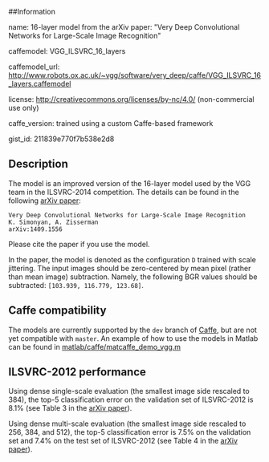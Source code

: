 ##Information

name: 16-layer model from the arXiv paper: "Very Deep Convolutional Networks for Large-Scale Image Recognition"

caffemodel: VGG_ILSVRC_16_layers

caffemodel_url: http://www.robots.ox.ac.uk/~vgg/software/very_deep/caffe/VGG_ILSVRC_16_layers.caffemodel

license: http://creativecommons.org/licenses/by-nc/4.0/ (non-commercial use only)

caffe_version: trained using a custom Caffe-based framework

gist_id: 211839e770f7b538e2d8

## Description

The model is an improved version of the 16-layer model used by the VGG team in the ILSVRC-2014 competition. The details can be found in the following [arXiv paper](http://arxiv.org/pdf/1409.1556):

    Very Deep Convolutional Networks for Large-Scale Image Recognition
    K. Simonyan, A. Zisserman
    arXiv:1409.1556

Please cite the paper if you use the model.

In the paper, the model is denoted as the configuration `D` trained with scale jittering. The input images should be zero-centered by mean pixel (rather than mean image) subtraction. Namely, the following BGR values should be subtracted: `[103.939, 116.779, 123.68]`.

## Caffe compatibility

The models are currently supported by the `dev` branch of [Caffe](https://github.com/BVLC/caffe/), but are not yet compatible with `master`.
An example of how to use the models in Matlab can be found in [matlab/caffe/matcaffe_demo_vgg.m](https://github.com/BVLC/caffe/blob/dev/matlab/caffe/matcaffe_demo_vgg_mean_pix.m) 

## ILSVRC-2012 performance

Using dense single-scale evaluation (the smallest image side rescaled to 384), the top-5 classification error on the validation set of ILSVRC-2012 is 8.1% (see Table 3 in the [arXiv paper](http://arxiv.org/pdf/1409.1556)).

Using dense multi-scale evaluation (the smallest image side rescaled to 256, 384, and 512), the top-5 classification error is 7.5% on the validation set and 7.4% on the test set of ILSVRC-2012 (see Table 4 in the [arXiv paper](http://arxiv.org/pdf/1409.1556)).